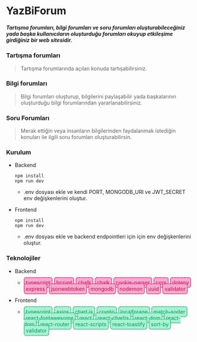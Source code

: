 # YazBiForum

##### Tartışma forumları, bilgi forumları ve soru forumları oluşturabileceğiniz yada başka kullanıcıların oluşturduğu forumları okuyup etkileşime girdiğiniz bir web sitesidir.

### Tartışma forumları

> Tartışma forumlarında açılan konuda tartışabilirsiniz.

### Bilgi forumları

> Bilgi forumları oluşturup, bilgilerini paylaşabilir yada
> başkalarının oluşturduğu bilgi forumlarından yararlanabilirsiniz.

### Soru Forumları

> Merak ettiğin veya insanların bilgilerinden faydalanmak
> istediğin konuları ile ilgili soru forumları oluşturabilirsin.

### Kurulum

- Backend

  ```shell
  npm install
  npm run dev
  ```

  - .env dosyası ekle ve kendi PORT, MONGODB_URI ve JWT_SECRET env değişkenlerini oluştur.

- Frontend
  ```shell
  npm install
  npm run dev
  ```
  - .env dosyası ekle ve backend endpointleri için için env değişkenlerini oluştur.

### Teknolojiler

- Backend

  - <div style="">
      <span style="background-color: #f9a8d4; color:#be123c; border:2px solid #be123c; border-style: dotted; border-radius: 6px; padding: 4px">typescript</span>
      <span style="background-color: #f9a8d4; color:#be123c; border:2px solid #be123c; border-style: dotted; border-radius: 6px; padding: 4px">bcrypt</span>
      <span style="background-color: #f9a8d4; color:#be123c; border:2px solid #be123c; border-style: dotted; border-radius: 6px; padding: 4px">chalk</span>
      <span style="background-color: #f9a8d4; color:#be123c; border:2px solid #be123c; border-style: dotted; border-radius: 6px; padding: 4px">chalk</span>
      <span style="background-color: #f9a8d4; color:#be123c; border:2px solid #be123c; border-style: dotted; border-radius: 6px; padding: 4px">cookie-parser</span>
      <span style="background-color: #f9a8d4; color:#be123c; border:2px solid #be123c; border-style: dotted; border-radius: 6px; padding: 4px">cors</span>
      <span style="background-color: #f9a8d4; color:#be123c; border:2px solid #be123c; border-style: dotted; border-radius: 6px; padding: 4px">dotenv</span>
      <span style="background-color: #f9a8d4; color:#be123c; border:2px solid #be123c; border-style: dotted; border-radius: 6px; padding: 4px">express</span>
      <span style="background-color: #f9a8d4; color:#be123c; border:2px solid #be123c; border-style: dotted; border-radius: 6px; padding: 4px">jsonwebtoken</span>
      <span style="background-color: #f9a8d4; color:#be123c; border:2px solid #be123c; border-style: dotted; border-radius: 6px; padding: 4px">mongodb</span>
      <span style="background-color: #f9a8d4; color:#be123c; border:2px solid #be123c; border-style: dotted; border-radius: 6px; padding: 4px">nodemon</span>
      <span style="background-color: #f9a8d4; color:#be123c; border:2px solid #be123c; border-style: dotted; border-radius: 6px; padding: 4px">uuid</span>
      <span style="background-color: #f9a8d4; color:#be123c; border:2px solid #be123c; border-style: dotted; border-radius: 6px; padding: 4px">validator</span>
    </div>

- Frontend

  - <div style="">
      <span style="background-color: #a7f3d0; color:#059669; border:2px solid #059669; border-style: dotted; border-radius: 6px; padding: 4px">typescript</span>
      <span style="background-color: #a7f3d0; color:#059669; border:2px solid #059669; border-style: dotted; border-radius: 6px; padding: 4px">axios</span>
      <span style="background-color: #a7f3d0; color:#059669; border:2px solid #059669; border-style: dotted; border-radius: 6px; padding: 4px">chart.js</span>
      <span style="background-color: #a7f3d0; color:#059669; border:2px solid #059669; border-style: dotted; border-radius: 6px; padding: 4px">crypto</span>
      <span style="background-color: #a7f3d0; color:#059669; border:2px solid #059669; border-style: dotted; border-radius: 6px; padding: 4px">localforage</span>
      <span style="background-color: #a7f3d0; color:#059669; border:2px solid #059669; border-style: dotted; border-radius: 6px; padding: 4px">match-sorter</span>
      <span style="background-color: #a7f3d0; color:#059669; border:2px solid #059669; border-style: dotted; border-radius: 6px; padding:4px">react-fontawesome</span>
      <span style="background-color: #a7f3d0; color:#059669; border:2px solid #059669; border-style: dotted; border-radius: 6px; padding: 4px">react</span>
      <span style="background-color: #a7f3d0; color:#059669; border:2px solid #059669; border-style: dotted; border-radius: 6px; padding: 4px">react-chartjs</span>
      <span style="background-color: #a7f3d0; color:#059669; border:2px solid #059669; border-style: dotted; border-radius: 6px; padding: 4px">react-dom</span>
      <span style="background-color: #a7f3d0; color:#059669; border:2px solid #059669; border-style: dotted; border-radius: 6px; padding: 4px">react-dom</span>
      <span style="background-color: #a7f3d0; color:#059669; border:2px solid #059669; border-style: dotted; border-radius: 6px; padding: 4px">react-router</span>
      <span style="background-color: #a7f3d0; color:#059669; border:2px solid #059669; border-style: dotted; border-radius: 6px; padding: 4px">react-scripts</span>
      <span style="background-color: #a7f3d0; color:#059669; border:2px solid #059669; border-style: dotted; border-radius: 6px; padding: 4px">react-toastify</span>
      <span style="background-color: #a7f3d0; color:#059669; border:2px solid #059669; border-style: dotted; border-radius: 6px; padding: 4px">sort-by</span>
      <span style="background-color: #a7f3d0; color:#059669; border:2px solid #059669; border-style: dotted; border-radius: 6px; padding: 4px">validator</span>
    </div>
